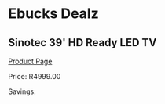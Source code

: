 
# Ebucks Dealz
## Sinotec 39' HD Ready LED TV
[Product Page](https://www.ebucks.com/web/shop/productSelected.do?prodId=1197934312&catId=1147265922)

Price: R4999.00

Savings: 


	